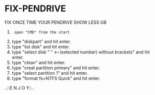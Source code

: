 # FIX-PENDRIVE
FIX ONCE TIME YOUR PENDRIVE SHOW LESS GB


1)  	open "CMD" from the start 
2)	type "diskpart" and hit enter.
3)	type "list disk" and hit enter.
4)	type "select disk " " <--(selected number) without brackets" and hit enter.
5)	type "clean" and hit enter.
6)	type "creat partition primary" and hit enter.
7)	type "select partition 1" and hit enter.
8)	type "format fs=NTFS Quick" and hit enter.

..::E N J O Y::..
